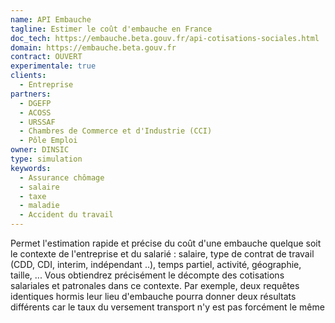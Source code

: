 ```yaml
---
name: API Embauche
tagline: Estimer le coût d'embauche en France
doc_tech: https://embauche.beta.gouv.fr/api-cotisations-sociales.html
domain: https://embauche.beta.gouv.fr
contract: OUVERT
experimentale: true
clients:
  - Entreprise
partners:
  - DGEFP
  - ACOSS
  - URSSAF
  - Chambres de Commerce et d'Industrie (CCI)
  - Pôle Emploi
owner: DINSIC
type: simulation
keywords:
  - Assurance chômage
  - salaire
  - taxe
  - maladie
  - Accident du travail
---
```


Permet l'estimation rapide et précise du coût d'une embauche quelque soit le contexte de l'entreprise et du salarié : salaire, type de contrat de travail (CDD, CDI, interim, indépendant ..), temps partiel, activité, géographie, taille, ... Vous obtiendrez précisément le décompte des cotisations salariales et patronales dans ce contexte. Par exemple, deux requêtes identiques hormis leur lieu d'embauche pourra donner deux résultats différents car le taux du versement transport n'y est pas forcément le même
